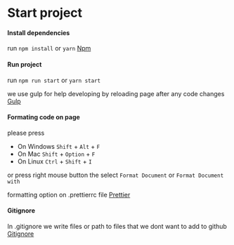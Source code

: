 # Start project

#### Install dependencies

run `npm install` or `yarn`
[Npm](https://docs.npmjs.com/getting-started)

#### Run project

run `npm run start` or `yarn start`

we use gulp for help developing by reloading page after any code changes
[Gulp](https://gulpjs.com/docs/en/getting-started/quick-start/)

#### Formating code on page

please press

-   On Windows `Shift` + `Alt` + `F`
-   On Mac `Shift` + `Option` + `F`
-   On Linux `Ctrl` + `Shift` + `I`

or press right mouse button the select `Format Document` or `Format Document with`

formatting option on .prettierrc file
[Prettier](https://prettier.io/docs/en/index.html)

#### Gitignore
In .gitignore we write files or path to files that we dont want to add to github 
[Gitignore](https://www.atlassian.com/ru/git/tutorials/saving-changes/gitignore)